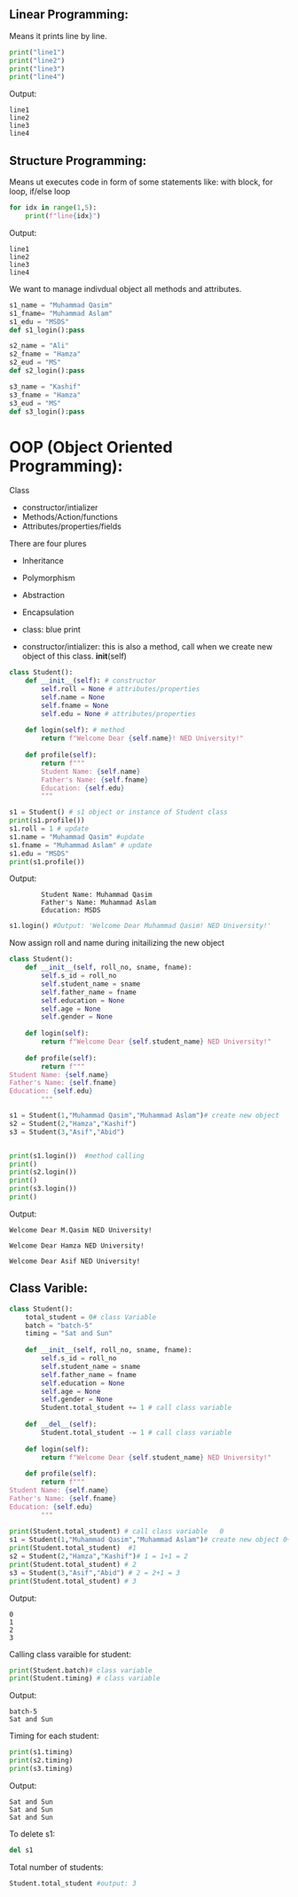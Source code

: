 ## Linear Programming:
Means it prints line by line.

```python
print("line1")
print("line2")
print("line3")
print("line4")
```

Output:
```
line1
line2
line3
line4
```

## Structure Programming:
Means ut executes code in form of some statements like: with block, for loop, if/else loop

```python
for idx in range(1,5):
    print(f"line{idx}")
```

Output:
```
line1
line2
line3
line4
```

We want to manage indivdual object all methods and attributes.

```python
s1_name = "Muhammad Qasim"
s1_fname= "Muhammad Aslam"
s1_edu = "MSDS"
def s1_login():pass

s2_name = "Ali"
s2_fname = "Hamza"
s2_eud = "MS"
def s2_login():pass

s3_name = "Kashif"
s3_fname = "Hamza"
s3_eud = "MS"
def s3_login():pass
```

# OOP (Object Oriented Programming):
Class
* constructor/intializer
* Methods/Action/functions
* Attributes/properties/fields

There are four plures
* Inheritance
* Polymorphism
* Abstraction
* Encapsulation

* class: blue print
* constructor/intializer: this is also a method, call when we create new object of this class. __init__(self)

```python
class Student():
    def __init__(self): # constructor
        self.roll = None # attributes/properties
        self.name = None
        self.fname = None
        self.edu = None # attributes/properties
        
    def login(self): # method
        return f"Welcome Dear {self.name}! NED University!"
    
    def profile(self):
        return f"""
        Student Name: {self.name}
        Father's Name: {self.fname}
        Education: {self.edu}
        """

s1 = Student() # s1 object or instance of Student class
print(s1.profile())
s1.roll = 1 # update
s1.name = "Muhammad Qasim" #update
s1.fname = "Muhammad Aslam" # update
s1.edu = "MSDS"
print(s1.profile())      
```

Output:
```
        Student Name: Muhammad Qasim
        Father's Name: Muhammad Aslam
        Education: MSDS
```

```python
s1.login() #Output: 'Welcome Dear Muhammad Qasim! NED University!'
```

Now assign roll and name during initailizing the new object
```python
class Student():
    def __init__(self, roll_no, sname, fname):
        self.s_id = roll_no
        self.student_name = sname
        self.father_name = fname
        self.education = None
        self.age = None
        self.gender = None
        
    def login(self):
        return f"Welcome Dear {self.student_name} NED University!"
    
    def profile(self):
        return f"""
Student Name: {self.name}
Father's Name: {self.fname}
Education: {self.edu}
        """

s1 = Student(1,"Muhammad Qasim","Muhammad Aslam")# create new object
s2 = Student(2,"Hamza","Kashif")
s3 = Student(3,"Asif","Abid")


print(s1.login())  #method calling
print()
print(s2.login())
print()
print(s3.login())
print()
```

Output:
```
Welcome Dear M.Qasim NED University!

Welcome Dear Hamza NED University!

Welcome Dear Asif NED University!
```

## Class Varible:
```python
class Student():
    total_student = 0# class Variable
    batch = "batch-5"
    timing = "Sat and Sun"
    
    def __init__(self, roll_no, sname, fname):
        self.s_id = roll_no
        self.student_name = sname
        self.father_name = fname
        self.education = None
        self.age = None
        self.gender = None
        Student.total_student += 1 # call class variable
        
    def __del__(self):
        Student.total_student -= 1 # call class variable
        
    def login(self):
        return f"Welcome Dear {self.student_name} NED University!"
    
    def profile(self):
        return f"""
Student Name: {self.name}
Father's Name: {self.fname}
Education: {self.edu}
        """
    
print(Student.total_student) # call class variable   0   
s1 = Student(1,"Muhammad Qasim","Muhammad Aslam")# create new object 0+1=1
print(Student.total_student)  #1     
s2 = Student(2,"Hamza","Kashif")# 1 = 1+1 = 2
print(Student.total_student) # 2
s3 = Student(3,"Asif","Abid") # 2 = 2+1 = 3  
print(Student.total_student) # 3 
```

Output:
```
0
1
2
3
```

Calling class varaible for student:
```python
print(Student.batch)# class variable
print(Student.timing) # class variable
```

Output:
```
batch-5
Sat and Sun
```

Timing for each student:
```python
print(s1.timing)
print(s2.timing)
print(s3.timing)
```

Output:
```
Sat and Sun
Sat and Sun
Sat and Sun
```

To delete s1:
```python
del s1
```

Total number of students:
```python
Student.total_student #output: 3
```